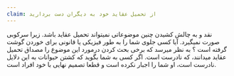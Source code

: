 ```yaml
---
claim: از تحمیل عقاید خود به دیگران دست بردارید
---
```

نقد و به چالش کشیدن چنین موضوعاتی نمیتواند تحمیل عقاید باشد. زیرا سرکوبی صورت نمیگیرد.
آیا کسی جلوی شما را به طور فیزیکی یا قانونی برای خوردن گوشت گرفته است ؟ به نظر میرسد که برخی بحث کردن درمورد این موضوع را مصداق تحمیل عقاید میدانند، که نادرست است. اگر کسی به شما بگوید که کشتن حیوانات به این دلایل نادرست است، او شما را اجبار نکرده است و قطعا تصمیم نهایی با خود افراد است.
